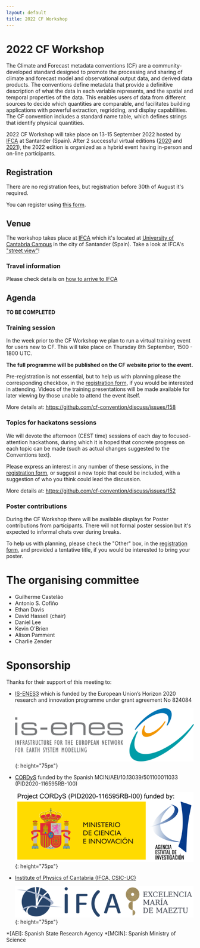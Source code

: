 ```yaml
---
layout: default
title: 2022 CF Workshop
---
```


# 2022 CF Workshop

The Climate and Forecast metadata conventions (CF) are a community-developed standard  designed to promote the processing and sharing of climate and forecast model and observational output data, and derived data products. The conventions define metadata that provide a definitive description of what the data in each variable represents, and the spatial and temporal properties of the data. This enables users of data from different sources to decide which quantities are comparable, and facilitates building applications with powerful extraction, regridding, and display capabilities. The CF convention includes a standard name table, which defines strings that identify physical quantities.

2022 CF Workshop will take place on 13-15 September 2022 hosted by [IFCA] at Santander (Spain). After 2 successful virtual editions ([2020] and [2021]), the 2022 edition is organized as a hybrid event having in-person and on-line participants. 

[2021]: 2021-Workshop.html "2021 CF Workshop"
[2020]: 2020-Workshop.html "2020 CF Workshop"

## Registration

There are no registration fees, but registration before 30th of August it's required.

You can register using [this form][REGISTRATION].


[REGISTRATION]: (https://forms.gle/RB9BYZuLULcVKBsF6)

## Venue
The workshop takes place at [IFCA] which it's located at [University of Cantabria Campus][IFCA-campus] in the city of Santander (Spain). Take a look at IFCA's ["street view"][IFCA-street-view]!

[IFCA-street-view]: https://goo.gl/maps/NPwzRr8aDyQR99L29
[IFCA-campus]: https://goo.gl/maps/pnHFXz1mrGPVfE137

### Travel information

Please check details on [how to arrive to IFCA](https://ifca.unican.es/en-us/about-ifca/how-to-arrive)

## Agenda

**TO BE COMPLETED**

### Training session
In the week prior to the CF Workshop we plan to run a virtual training event for users new to CF.
This will take place on Thursday 8th September, 1500 - 1800 UTC. 

**The full programme will be published on the CF website prior to the event.** 

Pre-registration is not essential, but to help us with planning please the corresponding checkbox, in the [registration form][REGISTRATION], if you would be interested in attending. Videos of the training presentations will be made available for later viewing by those unable to attend the event itself. 

More details at: <https://github.com/cf-convention/discuss/issues/158>

### Topics for hackatons sessions

We will devote the afternoon (CEST time) sessions of each day to focused-attention hackathons, during which it is hoped that concrete progress on each topic can be made (such as actual changes suggested to the Conventions text). 

Please express an interest in any number of these sessions, in the [registration form][REGISTRATION], or suggest a new topic that could be included, with a suggestion of who you think could lead the discussion. 

More details at: <https://github.com/cf-convention/discuss/issues/152>

### Poster contributions 
During the CF Workshop there will be available displays for Poster contributions from participants. There will not formal poster session but it's expected to informal chats over during breaks. 

To help us with planning, please check the "Other" box, in the [registration form][REGISTRATION], and provided a tentative title, if you would be interested to bring your poster. 

# The organising committee

* Guilherme Castelão
* Antonio S. Cofiño
* Ethan Davis
* David Hassell (chair)
* Daniel Lee
* Kevin O'Brien
* Alison Pamment
* Charlie Zender

# Sponsorship

Thanks for their support of this meeting to: 
 - [IS-ENES3] which is funded by the European Union’s Horizon 2020 research and innovation programme under grant agreement No 824084
   
   ![IS-ENES3-logo]{: height="75px"}
 
 - [CORDyS] funded by the Spanish MCIN/AEI/10.13039/501100011033 (PID2020-116595RB-100)
   
   ![CORDyS-logo]{: height="75px"}
 
 - [Institute of Physics of Cantabria (IFCA, CSIC-UC)][IFCA]

   ![IFCA-logo]{: height="75px"}
 
[IS-ENES3]: https://is.enes.org "Infrastructure for the European Network for Earth System Modelling"
[IS-ENES3-logo]: 2022-workshop/is-enes3-logo.png
[CORDyS]: https://github.com/AEI-CORDyS "Contribution to the next generation of CORDEX regional climate projections: Dynamical and Statistical approaches"
[CORDyS-logo]: 2022-workshop/micin-aei-cordys_en.png 
[IFCA]: https://ifca.unican.es/en-us "Institute of Physics of Cantabria (IFCA, CSIC-UC)"
[IFCA-logo]: 2022-workshop/ifca-logo.png 

*[AEI]: Spanish State Research Agency
*[MCIN]: Spanish Ministry of Science
